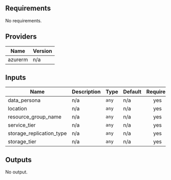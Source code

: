 ## Requirements

No requirements.

## Providers

| Name | Version |
|------|---------|
| azurerm | n/a |

## Inputs

| Name | Description | Type | Default | Required |
|------|-------------|------|---------|:--------:|
| data\_persona | n/a | `any` | n/a | yes |
| location | n/a | `any` | n/a | yes |
| resource\_group\_name | n/a | `any` | n/a | yes |
| service\_tier | n/a | `any` | n/a | yes |
| storage\_replication\_type | n/a | `any` | n/a | yes |
| storage\_tier | n/a | `any` | n/a | yes |

## Outputs

No output.

